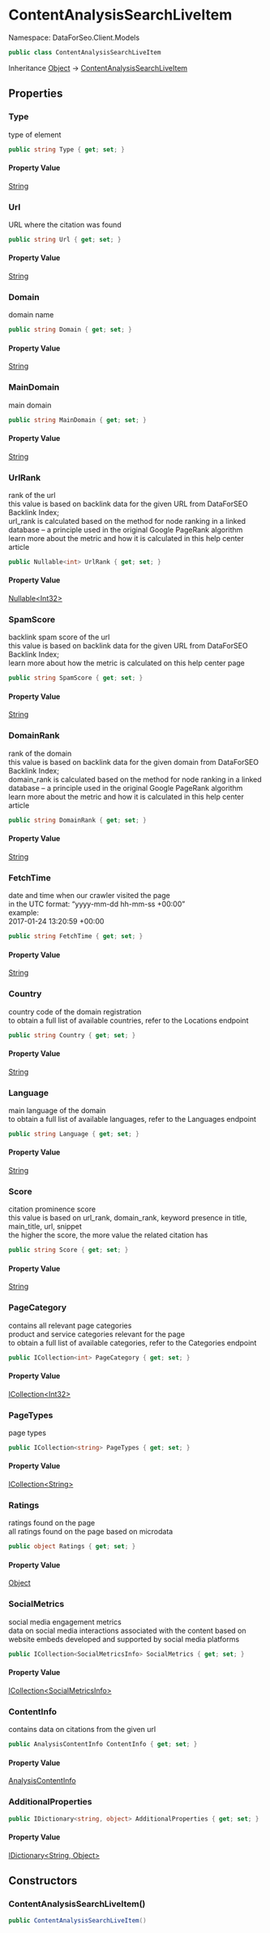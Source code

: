 # ContentAnalysisSearchLiveItem

Namespace: DataForSeo.Client.Models

```csharp
public class ContentAnalysisSearchLiveItem
```

Inheritance [Object](https://docs.microsoft.com/en-us/dotnet/api/system.object) → [ContentAnalysisSearchLiveItem](./dataforseo.client.models.contentanalysissearchliveitem.md)

## Properties

### **Type**

type of element

```csharp
public string Type { get; set; }
```

#### Property Value

[String](https://docs.microsoft.com/en-us/dotnet/api/system.string)<br>

### **Url**

URL where the citation was found

```csharp
public string Url { get; set; }
```

#### Property Value

[String](https://docs.microsoft.com/en-us/dotnet/api/system.string)<br>

### **Domain**

domain name

```csharp
public string Domain { get; set; }
```

#### Property Value

[String](https://docs.microsoft.com/en-us/dotnet/api/system.string)<br>

### **MainDomain**

main domain

```csharp
public string MainDomain { get; set; }
```

#### Property Value

[String](https://docs.microsoft.com/en-us/dotnet/api/system.string)<br>

### **UrlRank**

rank of the url
 <br>this value is based on backlink data for the given URL from DataForSEO Backlink Index;
 <br>url_rank is calculated based on the method for node ranking in a linked database – a principle used in the original Google PageRank algorithm
 <br>learn more about the metric and how it is calculated in this help center article

```csharp
public Nullable<int> UrlRank { get; set; }
```

#### Property Value

[Nullable&lt;Int32&gt;](https://docs.microsoft.com/en-us/dotnet/api/system.nullable-1)<br>

### **SpamScore**

backlink spam score of the url
 <br>this value is based on backlink data for the given URL from DataForSEO Backlink Index;
 <br>learn more about how the metric is calculated on this help center page

```csharp
public string SpamScore { get; set; }
```

#### Property Value

[String](https://docs.microsoft.com/en-us/dotnet/api/system.string)<br>

### **DomainRank**

rank of the domain
 <br>this value is based on backlink data for the given domain from DataForSEO Backlink Index;
 <br>domain_rank is calculated based on the method for node ranking in a linked database – a principle used in the original Google PageRank algorithm
 <br>learn more about the metric and how it is calculated in this help center article

```csharp
public string DomainRank { get; set; }
```

#### Property Value

[String](https://docs.microsoft.com/en-us/dotnet/api/system.string)<br>

### **FetchTime**

date and time when our crawler visited the page
 <br>in the UTC format: “yyyy-mm-dd hh-mm-ss +00:00”
 <br>example:
 <br>2017-01-24 13:20:59 +00:00

```csharp
public string FetchTime { get; set; }
```

#### Property Value

[String](https://docs.microsoft.com/en-us/dotnet/api/system.string)<br>

### **Country**

country code of the domain registration
 <br>to obtain a full list of available countries, refer to the Locations endpoint

```csharp
public string Country { get; set; }
```

#### Property Value

[String](https://docs.microsoft.com/en-us/dotnet/api/system.string)<br>

### **Language**

main language of the domain
 <br>to obtain a full list of available languages, refer to the Languages endpoint

```csharp
public string Language { get; set; }
```

#### Property Value

[String](https://docs.microsoft.com/en-us/dotnet/api/system.string)<br>

### **Score**

citation prominence score
 <br>this value is based on url_rank, domain_rank, keyword presence in title, main_title, url, snippet
 <br>the higher the score, the more value the related citation has

```csharp
public string Score { get; set; }
```

#### Property Value

[String](https://docs.microsoft.com/en-us/dotnet/api/system.string)<br>

### **PageCategory**

contains all relevant page categories
 <br>product and service categories relevant for the page
 <br>to obtain a full list of available categories, refer to the Categories endpoint

```csharp
public ICollection<int> PageCategory { get; set; }
```

#### Property Value

[ICollection&lt;Int32&gt;](https://docs.microsoft.com/en-us/dotnet/api/system.collections.generic.icollection-1)<br>

### **PageTypes**

page types

```csharp
public ICollection<string> PageTypes { get; set; }
```

#### Property Value

[ICollection&lt;String&gt;](https://docs.microsoft.com/en-us/dotnet/api/system.collections.generic.icollection-1)<br>

### **Ratings**

ratings found on the page
 <br>all ratings found on the page based on microdata

```csharp
public object Ratings { get; set; }
```

#### Property Value

[Object](https://docs.microsoft.com/en-us/dotnet/api/system.object)<br>

### **SocialMetrics**

social media engagement metrics
 <br>data on social media interactions associated with the content based on website embeds developed and supported by social media platforms

```csharp
public ICollection<SocialMetricsInfo> SocialMetrics { get; set; }
```

#### Property Value

[ICollection&lt;SocialMetricsInfo&gt;](https://docs.microsoft.com/en-us/dotnet/api/system.collections.generic.icollection-1)<br>

### **ContentInfo**

contains data on citations from the given url

```csharp
public AnalysisContentInfo ContentInfo { get; set; }
```

#### Property Value

[AnalysisContentInfo](./dataforseo.client.models.analysiscontentinfo.md)<br>

### **AdditionalProperties**

```csharp
public IDictionary<string, object> AdditionalProperties { get; set; }
```

#### Property Value

[IDictionary&lt;String, Object&gt;](https://docs.microsoft.com/en-us/dotnet/api/system.collections.generic.idictionary-2)<br>

## Constructors

### **ContentAnalysisSearchLiveItem()**

```csharp
public ContentAnalysisSearchLiveItem()
```
